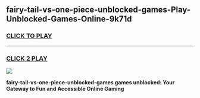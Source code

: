 
## fairy-tail-vs-one-piece-unblocked-games-Play-Unblocked-Games-Online-9k71d
<h3>
<a href="https://premium76.site?title=fairy-tail-vs-one-piece-unblocked-games&ref=25A">CLICK TO PLAY</a></h3>
<hr>

<h3>
<a href="https://premium76.site?title=fairy-tail-vs-one-piece-unblocked-games&ref=25A">CLICK 2 PLAY</a>
  
</h3>

<a href="https://premium76.site?title=fairy-tail-vs-one-piece-unblocked-games&ref=25A"><img src="https://clearcache.store/games.png"></a>


**fairy-tail-vs-one-piece-unblocked-games games unblocked: Your Gateway to Fun and Accessible Online Gaming**
